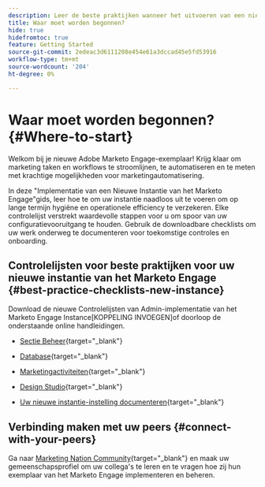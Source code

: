 ```yaml
---
description: Leer de beste praktijken wanneer het uitvoeren van een nieuw Marketo Engage instantie. Door de prestaties bij te houden, kunt u optimaal uit het Marketo Engage halen en uw exemplaar instellen voor langdurige hygiëne en efficiëntie. Als nieuwe beheerder die door een nieuwe instantie navigeert, gebruikt u deze hulplijnen om scherpgesteld en georganiseerd te blijven.
title: Waar moet worden begonnen?
hide: true
hidefromtoc: true
feature: Getting Started
source-git-commit: 2edeac3d6111208e454e61a3dccad45e5fd53916
workflow-type: tm+mt
source-wordcount: '204'
ht-degree: 0%

---
```


# Waar moet worden begonnen? {#Where-to-start}

Welkom bij je nieuwe Adobe Marketo Engage-exemplaar! Krijg klaar om marketing taken en workflows te stroomlijnen, te automatiseren en te meten met krachtige mogelijkheden voor marketingautomatisering.

In deze &quot;Implementatie van een Nieuwe Instantie van het Marketo Engage&quot;gids, leer hoe te om uw instantie naadloos uit te voeren om op lange termijn hygiëne en operationele efficiency te verzekeren. Elke controlelijst verstrekt waardevolle stappen voor u om spoor van uw configuratievooruitgang te houden. Gebruik de downloadbare checklists om uw werk onderweg te documenteren voor toekomstige controles en onboarding.

## Controlelijsten voor beste praktijken voor uw nieuwe instantie van het Marketo Engage {#best-practice-checklists-new-instance}

Download de nieuwe Controlelijsten van Admin-implementatie van het Marketo Engage Instance[KOPPELING INVOEGEN]of doorloop de onderstaande online handleidingen.

* [Sectie Beheer](/help/marketo/getting-started-2/implementing-a-new-marketo-engage-instance/admin-section-checklist.md){target="_blank"}

* [Database](/help/marketo/getting-started-2/implementing-a-new-marketo-engage-instance/database-checklist.md){target="_blank"}

* [Marketingactiviteiten](/help/marketo/getting-started-2/implementing-a-new-marketo-engage-instance/marketing-activities-checklist.md){target="_blank"}

* [Design Studio](/help/marketo/getting-started-2/implementing-a-new-marketo-engage-instance/design-studio-checklist.md){target="_blank"}

* [Uw nieuwe instantie-instelling documenteren](/help/marketo/getting-started-2/implementing-a-new-marketo-engage-instance/document-your-setup.md){target="_blank"}

## Verbinding maken met uw peers {#connect-with-your-peers}

Ga naar [Marketing Nation Community](https://nation.marketo.com/){target="_blank"} en maak uw gemeenschapsprofiel om uw collega&#39;s te leren en te vragen hoe zij hun exemplaar van het Marketo Engage implementeren en beheren.
